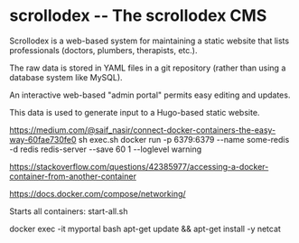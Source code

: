 # scrollodex -- The scrollodex CMS

Scrollodex is a web-based system for maintaining a static
website that lists professionals (doctors, plumbers, therapists,
etc.).

The raw data is stored in YAML files in a git repository (rather
than using a database system like MySQL).

An interactive web-based "admin portal" permits easy editing and
updates.

This data is used to generate input to a Hugo-based static website.


https://medium.com/@saif_nasir/connect-docker-containers-the-easy-way-60fae730fe0
sh exec.sh
docker run -p 6379:6379 --name some-redis -d redis redis-server --save 60 1 --loglevel warning

https://stackoverflow.com/questions/42385977/accessing-a-docker-container-from-another-container

https://docs.docker.com/compose/networking/

Starts all containers:
start-all.sh

docker exec -it myportal bash
apt-get update && apt-get install -y netcat

